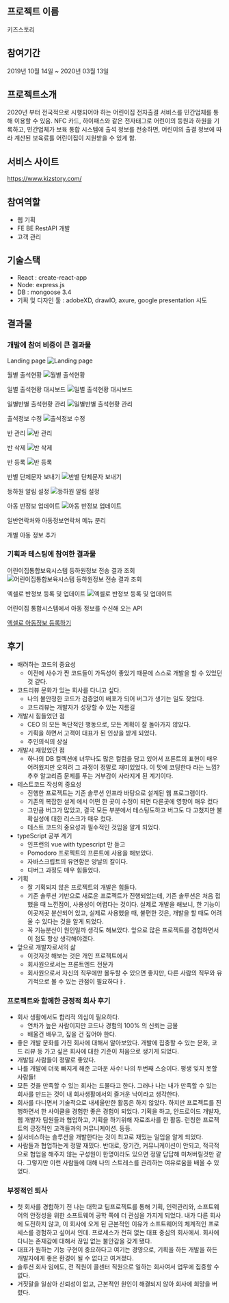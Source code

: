 ## 프로젝트 이름
키즈스토리

## 참여기간
2019년 10월 14일 ~ 2020년 03월 13일

## 프로젝트소개
2020년 부터 전국적으로 시행되어야 하는 어린이집 전자출결 서비스를 민간업체를 통해 이용할 수 있음.
NFC 카드, 하이패스와 같은 전자태그로 어린이의 등원과 하원을 기록하고, 민간업체가 보육 통합 시스템에 출석 정보를 전송하면, 어린이의 출결 정보에 따라 계산된 보육료를 어린이집이 지원받을 수 있게 함.

## 서비스 사이트
https://www.kizstory.com/

## 참여역할
- 웹 기획
- FE BE RestAPI 개발
- 고객 관리

## 기술스택
- React : create-react-app
- Node: express.js
- DB : mongoose 3.4
- 기획 및 디자인 툴 : adobeXD, drawIO, axure, google presentation 시도 

## 결과물
### 개발에 참여 비중이 큰 결과물

Landing page
![Landing page](./images/kizstory_main.png)

월별 출석현황
![월별 출석현황](./images/kizstory_month.png)

일별 출석현황 대시보드
![일별 출석현황 대시보드](./images/kizstory_day_board.png)

일별반별 출석현황 관리
![일별반별 출석현황 관리](./images/kizstory_day_manage.png)

출석정보 수정
![출석정보 수정](./images/kizstory_day_select.png)

반 관리
![반 관리](./images/kizstory_class_manage.png)

반 삭제
![반 삭제](./images/kizstory_class_delete.png)

반 등록
![반 등록](./images/kizstory_class_add.png)

반별 단체문자 보내기
![반별 단체문자 보내기](./images/kizstory_send_by_class.png)

등하원 알림 설정
![등하원 알림 설정](./images/kizstory_attendance_alarm_manage.png)

아동 반정보 업데이트
![아동 반정보 업데이트](./images/kizstory_kiz_class_update.png)

일반연락처와 아동정보연락처 메뉴 분리

개별 아동 정보 추가


### 기획과 테스팅에 참여한 결과물
어린이집통합보육시스템 등하원정보 전송 결과 조회
![어린이집통합보육시스템 등하원정보 전송 결과 조회](./images/kizstory_post_results.png)

엑셀로 반정보 등록 및 업데이트
![엑셀로 반정보 등록 및 업데이트](./images/kizstory_add_class_by_excel.png)

어린이집 통합시스템에서 아동 정보를 수신해 오는 API

[엑셀로 아동정보 등록하기](https://www.youtube.com/watch?v=79ZqtNKEL14)

## 후기
- 배려하는 코드의 중요성
  - 이전에 사수가 짠 코드들이 가독성이 좋았기 때문에 스스로 개발을 할 수 있었던 것 같다.
- 코드리뷰 문화가 있는 회사를 다니고 싶다.
  - 나의 불안정한 코드가 검증없이 배포가 되어 버그가 생기는 일도 잦았다. 
  - 코드리뷰는 개발자가 성장할 수 있는 지름길
- 개발시 힘들었던 점
  - CEO 의 모든 독단적인 행동으로, 모든 계획이 잘 돌아가지 않았다. 
  - 기획을 하면서 고객이 대표가 된 인상을 받게 되었다.
  - 주인의식의 상실
- 개발시 재밌었던 점
  - 하나의 DB 컬렉션에 너무나도 많은 컬럼을 담고 있어서 프론트의 표현이 매우 어려웠지만
  오히려 그 과정이 정말로 재미있었다. 이 맛에 코딩한다 라는 느낌? 추후 알고리즘 문제를 푸는 거부감이 사라지게 된 계기이다.
- 테스트코드 작성의 중요성
  - 진행한 프로젝트는 기존 솔루션 인프라 바탕으로 설계된 웹 프로그램이다.
  - 기존의 복잡한 설계 에서 어떤 한 곳이 수정이 되면 다른곳에 영향이 매우 컸다
  - 그만큼 버그가 많았고, 결국 모든 부분에서 테스팅도하고 버그도 다 고쳤지만 불확실성에 대한 리스크가 매우 컸다.
  - 테스트 코드의 중요성과 필수적인 것임을 알게 되었다.
- typeScript 공부 계기
  - 인프런의 vue with typescript 만 듣고
  - Pomodoro 프로젝트의 프론트에 사용을 해보았다. 
  - 자바스크립트의 유연함은 양날의 칼이다.
  - 디버그 과정도 매우 힘들었다. 
- 기획
    - 잘 기획되지 않은 프로젝트의 개발은 힘들다.
    - 기존 솔루션 기반으로 새로운 프로젝트가 진행되었는데, 기존 솔루션은 처음 접했을 때 느낀점이, 사용성이 어렵다는 것이다. 
    실제로 개발을 해보니, 한 기능이 이곳저곳 분산되어 있고, 실제로 사용했을 때, 불편한 것은, 개발을 할 때도 어려울 수 있다는 것을 알게 되었다. 
    - 꼭 기능분산이 원인일까 생각도 해보았다. 앞으로 많은 프로젝트를 경험하면서 이 점도 항상 생각해야겠다.
- 앞으로 개발자로서의 삶
    - 이것저것 해보는 것은 개인 프로젝트에서
    - 회사원으로서는 프론트엔드 전문가
    - 회사원으로서 자신의 직무에만 몰두할 수 있으면 좋지만, 다른 사람의 직무와 유기적으로 볼 수 있는 관점이 필요하다ㅏ.

### 프로젝트와 함께한 긍정적 회사 후기
- 회사 생활에서도 합리적 의심이 필요하다.
  - 연차가 높은 사람이지만 코드나 경험의 100% 의 신뢰는 금물
  - 배울건 배우고, 짚을 건 짚어야 한다.
- 좋은 개발 문화를 가진 회사에 대해서 알아보았다. 개발에 집중할 수 있는 문화, 코드 리뷰 등 가고 싶은 회사에 대한 기준이 처음으로 생기게 되었다.
- 개발팀 사람들이 정말로 좋았다. 
- 나를 개발에 더욱 빠지게 해준 고마운 사수! 나의 두번째 스승이다. 평생 잊지 못할 사람들!
- 모든 것을 만족할 수 있는 회사는 드물다고 한다. 그러나 나는 내가 만족할 수 있는 회사를 만드는 것이 내 회사생활에서의 즐거운 낙이라고 생각한다. 
- 회사를 다니면서 기술적으로 내세울만한 활동은 하지 않았다. 
하지만 프로젝트를 진행하면서 한 사이클을 경험한 좋은 경험이 되었다.
기획을 하고, 안드로이드 개발자, 웹 개발자 팀원들과 협업하고, 기획을 하기위해 자료조사를 한 활동. 런칭한 프로젝트의 긍정적인 고객들과의 커뮤니케이션.
등등.
- 실서비스하는 솔루션을 개발한다는 것이 최고로 재밌는 일임을 알게 되었다.
- 사람들과 협업하는게 정말 재밌다. 
반대로, 장기간, 커뮤니케이션이 안되고, 적극적으로 협업을 해주지 않는 구성원이 한명이라도 있으면 정말 답답해 미쳐버릴것만 같다. 
그렇지만 이런 사람들에 대해 나의 스트레스를 관리하는 여유로움을 배울 수 있었다.

### 부정적인 퇴사
- 첫 회사를 경험하기 전 나는 대학교 팀프로젝트를 통해 기획, 인력관리와, 소프트웨어의 안정성을 위한 소프트웨어 공학 쪽에 더 관심을 가지게 되었다.
내가 다른 회사에 도전하지 않고, 이 회사에 오게 된 근본적인 이유가 소프트웨어의 체계적인 프로세스를 경험하고 싶어서 인데.
프로세스가 전혀 없는 대표 중심의 회사에서. 회사에 다니는 존재감에 대해서 끊임 없는 불안감을 갖게 됐다.
- 대표가 원하는 기능 구현이 중요하다고 여기는 경영으로, 기획을 하든 개발을 하든 개발자에게 좋은 환경이 될 수 없다고 여겨졌다. 
- 솔루션 회사 임에도, 전 직원이 콜센터 직원으로 일하는 회사여서 업무에 집중할 수 없다.
- 거짓말을 일삼아 신뢰성이 없고,  근본적인 원인이 해결되지 않아 회사에 희망을 버렸다. 




  